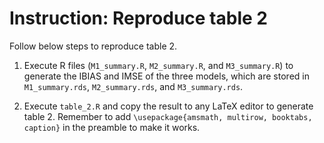 # Instruction: Reproduce table 2

Follow below steps to reproduce table 2.

1. Execute R files (`M1_summary.R`, `M2_summary.R`, and `M3_summary.R`) to generate the IBIAS and IMSE of the three models, which are stored in `M1_summary.rds`, `M2_summary.rds`, and `M3_summary.rds`. 

2. Execute `table_2.R` and copy the result to any LaTeX editor to generate table 2. Remember to add `\usepackage{amsmath, multirow, booktabs, caption}` in the preamble to make it works.
